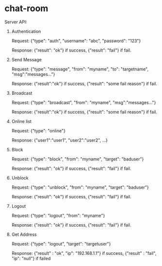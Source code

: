 # chat-room
Server API:

1. Authentication

    Request: {"type": "auth", "username": "abc", "password": "123"}

    Response: {"result": "ok"} if success, {"result": "fail"} if fail.

2. Send Message

    Request: {"type": "message", "from": "myname", "to": "targetname", "msg":"messages..."}

    Response: {"result":"ok"} if success, {"result": "some fail reason"} if fail.

3. Broadcast

    Request: {"type": "broadcast", "from": "myname", "msg":"messages..."}

    Response: {"result":"ok"} if success, {"result": "some fail reason"} if fail.

4. Online list

    Request: {"type": "online"}

    Response: {"user1":"user1", "user2":"user2", ...}

5. Block

    Request: {"type": "block", "from": "myname", "target": "baduser"}

    Response: {"result": "ok"} if success, {"result": "fail"} if fail.

6. Unblock

    Request: {"type": "unblock", "from": "myname", "target": "baduser"}

    Response: {"result": "ok"} if success, {"result": "fail"} if fail.

7. Logout

    Request: {"type": "logout", "from": "myname"}

    Response: {"result": "ok"} if success, {"result": "fail"} if fail.

8. Get Address

    Request: {"type": "logout", "target": "targetuser"}

    Response: {"result" : "ok", "ip": "192.168.1.1"} if success, {"result" : "fail", "ip": "null"} if failed

